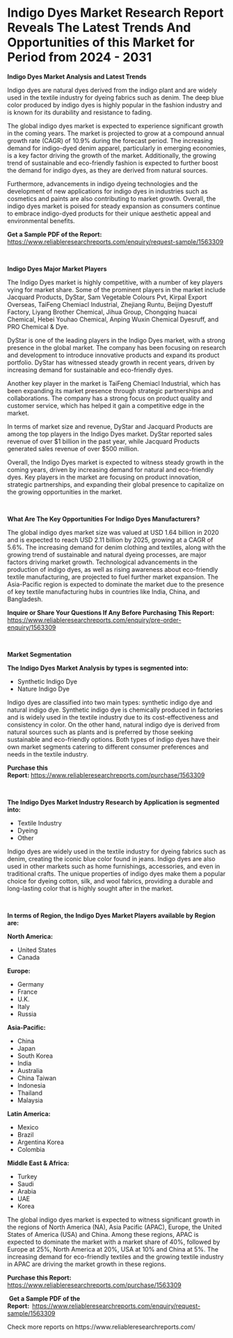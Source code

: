 <p><h1>Indigo Dyes Market Research Report Reveals The Latest Trends And Opportunities of this Market for Period from 2024 - 2031</h1></p><p><strong>Indigo Dyes Market Analysis and Latest Trends</strong></p>
<p><p>Indigo dyes are natural dyes derived from the indigo plant and are widely used in the textile industry for dyeing fabrics such as denim. The deep blue color produced by indigo dyes is highly popular in the fashion industry and is known for its durability and resistance to fading.</p><p>The global indigo dyes market is expected to experience significant growth in the coming years. The market is projected to grow at a compound annual growth rate (CAGR) of 10.9% during the forecast period. The increasing demand for indigo-dyed denim apparel, particularly in emerging economies, is a key factor driving the growth of the market. Additionally, the growing trend of sustainable and eco-friendly fashion is expected to further boost the demand for indigo dyes, as they are derived from natural sources.</p><p>Furthermore, advancements in indigo dyeing technologies and the development of new applications for indigo dyes in industries such as cosmetics and paints are also contributing to market growth. Overall, the indigo dyes market is poised for steady expansion as consumers continue to embrace indigo-dyed products for their unique aesthetic appeal and environmental benefits.</p></p>
<p><strong>Get a Sample PDF of the Report:&nbsp;</strong> <a href="https://www.reliableresearchreports.com/enquiry/request-sample/1563309">https://www.reliableresearchreports.com/enquiry/request-sample/1563309</a></p>
<p>&nbsp;</p>
<p><strong>Indigo Dyes Major Market Players</strong></p>
<p><p>The Indigo Dyes market is highly competitive, with a number of key players vying for market share. Some of the prominent players in the market include Jacquard Products, DyStar, Sam Vegetable Colours Pvt, Kirpal Export Overseas, TaiFeng Chemiacl Industrial, Zhejiang Runtu, Beijing Dyestuff Factory, Liyang Brother Chemical, Jihua Group, Chongqing huacai Chemical, Hebei Youhao Chemical, Anping Wuxin Chemical Dyesruff, and PRO Chemical & Dye.</p><p>DyStar is one of the leading players in the Indigo Dyes market, with a strong presence in the global market. The company has been focusing on research and development to introduce innovative products and expand its product portfolio. DyStar has witnessed steady growth in recent years, driven by increasing demand for sustainable and eco-friendly dyes.</p><p>Another key player in the market is TaiFeng Chemiacl Industrial, which has been expanding its market presence through strategic partnerships and collaborations. The company has a strong focus on product quality and customer service, which has helped it gain a competitive edge in the market.</p><p>In terms of market size and revenue, DyStar and Jacquard Products are among the top players in the Indigo Dyes market. DyStar reported sales revenue of over $1 billion in the past year, while Jacquard Products generated sales revenue of over $500 million.</p><p>Overall, the Indigo Dyes market is expected to witness steady growth in the coming years, driven by increasing demand for natural and eco-friendly dyes. Key players in the market are focusing on product innovation, strategic partnerships, and expanding their global presence to capitalize on the growing opportunities in the market.</p></p>
<p>&nbsp;</p>
<p><strong>What Are The Key Opportunities For Indigo Dyes Manufacturers?</strong></p>
<p><p>The global indigo dyes market size was valued at USD 1.64 billion in 2020 and is expected to reach USD 2.11 billion by 2025, growing at a CAGR of 5.6%. The increasing demand for denim clothing and textiles, along with the growing trend of sustainable and natural dyeing processes, are major factors driving market growth. Technological advancements in the production of indigo dyes, as well as rising awareness about eco-friendly textile manufacturing, are projected to fuel further market expansion. The Asia-Pacific region is expected to dominate the market due to the presence of key textile manufacturing hubs in countries like India, China, and Bangladesh.</p></p>
<p><strong>Inquire or Share Your Questions If Any Before Purchasing This Report:</strong> <a href="https://www.reliableresearchreports.com/enquiry/pre-order-enquiry/1563309">https://www.reliableresearchreports.com/enquiry/pre-order-enquiry/1563309</a></p>
<p>&nbsp;</p>
<p><strong>Market Segmentation</strong></p>
<p><strong>The Indigo Dyes Market Analysis by types is segmented into:</strong></p>
<p><ul><li>Synthetic Indigo Dye</li><li>Nature Indigo Dye</li></ul></p>
<p><p>Indigo dyes are classified into two main types: synthetic indigo dye and natural indigo dye. Synthetic indigo dye is chemically produced in factories and is widely used in the textile industry due to its cost-effectiveness and consistency in color. On the other hand, natural indigo dye is derived from natural sources such as plants and is preferred by those seeking sustainable and eco-friendly options. Both types of indigo dyes have their own market segments catering to different consumer preferences and needs in the textile industry.</p></p>
<p><strong>Purchase this Report:&nbsp;</strong><a href="https://www.reliableresearchreports.com/purchase/1563309">https://www.reliableresearchreports.com/purchase/1563309</a></p>
<p>&nbsp;</p>
<p><strong>The Indigo Dyes Market Industry Research by Application is segmented into:</strong></p>
<p><ul><li>Textile Industry</li><li>Dyeing</li><li>Other</li></ul></p>
<p><p>Indigo dyes are widely used in the textile industry for dyeing fabrics such as denim, creating the iconic blue color found in jeans. Indigo dyes are also used in other markets such as home furnishings, accessories, and even in traditional crafts. The unique properties of indigo dyes make them a popular choice for dyeing cotton, silk, and wool fabrics, providing a durable and long-lasting color that is highly sought after in the market.</p></p>
<p>&nbsp;</p>
<p><strong>In terms of Region, the Indigo Dyes Market Players available by Region are:</strong></p>
<p>
    <p> <strong> North America: </strong>
        <ul>
            <li>United States</li>
            <li>Canada</li>
        </ul>
        </p> 
    <p> <strong> Europe: </strong>
        <ul>
            <li>Germany</li>
            <li>France</li>
            <li>U.K.</li>
            <li>Italy</li>
            <li>Russia</li>
        </ul>
        </p> 
    <p> <strong> Asia-Pacific: </strong>
        <ul>
            <li>China</li>
            <li>Japan</li>
            <li>South Korea</li>
            <li>India</li>
            <li>Australia</li>
            <li>China Taiwan</li>
            <li>Indonesia</li>
            <li>Thailand</li>
            <li>Malaysia</li>
        </ul>
        </p> 
    <p> <strong> Latin America: </strong>
        <ul>
            <li>Mexico</li>
            <li>Brazil</li>
            <li>Argentina Korea</li>
            <li>Colombia</li>
        </ul>
        </p> 
    <p> <strong> Middle East & Africa: </strong>
        <ul>
            <li>Turkey</li>
            <li>Saudi</li>
            <li>Arabia</li>
            <li>UAE</li>
            <li>Korea</li>
        </ul>
    </p>
    </p>
<p><p>The global indigo dyes market is expected to witness significant growth in the regions of North America (NA), Asia Pacific (APAC), Europe, the United States of America (USA) and China. Among these regions, APAC is expected to dominate the market with a market share of 40%, followed by Europe at 25%, North America at 20%, USA at 10% and China at 5%. The increasing demand for eco-friendly textiles and the growing textile industry in APAC are driving the market growth in these regions.</p></p>
<p><strong>Purchase this Report: </strong><a href="https://www.reliableresearchreports.com/purchase/1563309">https://www.reliableresearchreports.com/purchase/1563309</a></p>
<p>&nbsp;<strong>Get a Sample PDF of the Report:&nbsp;&nbsp;</strong><a href="https://www.reliableresearchreports.com/enquiry/request-sample/1563309">https://www.reliableresearchreports.com/enquiry/request-sample/1563309</a></p>
<p><strong></strong></p>
<p>Check more reports on https://www.reliableresearchreports.com/</p>